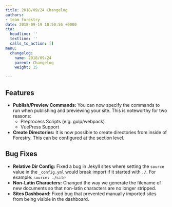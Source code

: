 ```yaml
---
title: 2018/09/24 Changelog
authors:
- team forestry
date: 2018-09-19 18:50:56 +0000
cta:
  headline: ''
  textline: ''
  calls_to_action: []
menu:
  changelog:
    name: 2018/09/24
    parent: Changelog
    weight: 15

---
```

## Features

* **Publish/Preview Commands:** You can now specify the commands to run when publishing and previewing your site. This is noteworthy for two reasons:
  * Preprocess Scripts (e.g. gulp/webpack)
  * VuePress Support
* **Create Directories:** It is now possible to create directories from inside of Forestry. This can be configured at the section level.

## Bug Fixes

* **Relative Dir Config:** Fixed a bug in Jekyll sites where setting the `source` value in the `_config.yml` would break import if it started with `./`. For example: `source: ./site`
* **Non-Latin Characters:** Changed the way we generate the filename of new documents so that non-latin characters are no longer stripped.
* **Sites Dashboard:** Fixed bug that prevented manually imported sites from being visible in the dashboard.